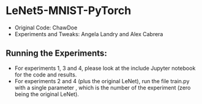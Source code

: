 # LeNet5-MNIST-PyTorch
- Original Code: ChawDoe
- Experiments and Tweaks: Angela Landry and Alex Cabrera

## Running the Experiments:
- For experiments 1, 3 and 4, please look at the include Jupyter notebook for the code and results.
- For experiments 2 and 4 (plus the original LeNet), run the file train.py with a single parameter <num>, which is the number of the experiment (zero being the original LeNet).
